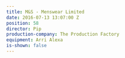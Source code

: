 ```yaml
---
title: M&S - Menswear Limited
date: 2016-07-13 13:07:00 Z
position: 58
director: Pip
production-company: The Production Factory
equipment: Arri Alexa
is-shown: false
---
```


